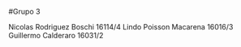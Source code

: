 #Grupo 3

Nicolas Rodriguez Boschi 16114/4
Lindo Poisson Macarena 16016/3
Guillermo Calderaro 16031/2
